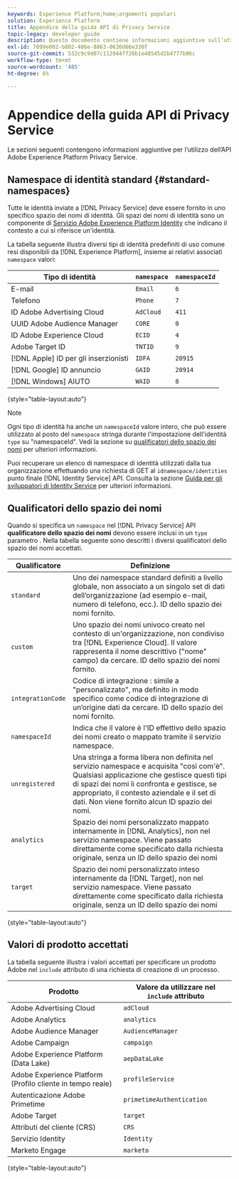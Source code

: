 ```yaml
---
keywords: Experience Platform;home;argomenti popolari
solution: Experience Platform
title: Appendice della guida API di Privacy Service
topic-legacy: developer guide
description: Questo documento contiene informazioni aggiuntive sull’utilizzo dell’API Privacy Service.
exl-id: 7099e002-b802-486e-8863-0630d66e330f
source-git-commit: 532c9c9d07c112944ff26b1e48545d2b4777b06c
workflow-type: tm+mt
source-wordcount: '485'
ht-degree: 6%

---
```


# Appendice della guida API di Privacy Service

Le sezioni seguenti contengono informazioni aggiuntive per l’utilizzo dell’API Adobe Experience Platform Privacy Service.

## Namespace di identità standard {#standard-namespaces}

Tutte le identità inviate a [!DNL Privacy Service] deve essere fornito in uno specifico spazio dei nomi di identità. Gli spazi dei nomi di identità sono un componente di [Servizio Adobe Experience Platform Identity](../../identity-service/home.md) che indicano il contesto a cui si riferisce un&#39;identità.

La tabella seguente illustra diversi tipi di identità predefiniti di uso comune resi disponibili da [!DNL Experience Platform], insieme ai relativi associati `namespace` valori:

| Tipo di identità | `namespace` | `namespaceId` |
| --- | --- | --- |
| E-mail | `Email` | `6` |
| Telefono | `Phone` | `7` |
| ID Adobe Advertising Cloud | `AdCloud` | `411` |
| UUID Adobe Audience Manager | `CORE` | `0` |
| ID Adobe Experience Cloud | `ECID` | `4` |
| Adobe Target ID | `TNTID` | `9` |
| [!DNL Apple] ID per gli inserzionisti | `IDFA` | `20915` |
| [!DNL Google] ID annuncio | `GAID` | `20914` |
| [!DNL Windows] AIUTO | `WAID` | `8` |

{style=&quot;table-layout:auto&quot;}

>[!NOTE]
>
>Ogni tipo di identità ha anche un `namespaceId` valore intero, che può essere utilizzato al posto del `namespace` stringa durante l&#39;impostazione dell&#39;identità `type` su &quot;namespaceId&quot;. Vedi la sezione su [qualificatori dello spazio dei nomi](#namespace-qualifiers) per ulteriori informazioni.

Puoi recuperare un elenco di namespace di identità utilizzati dalla tua organizzazione effettuando una richiesta di GET al `idnamespace/identities` punto finale [!DNL Identity Service] API. Consulta la sezione [Guida per gli sviluppatori di Identity Service](../../identity-service/api/getting-started.md) per ulteriori informazioni.

## Qualificatori dello spazio dei nomi

Quando si specifica un `namespace` nel [!DNL Privacy Service] API **qualificatore dello spazio dei nomi** devono essere inclusi in un `type` parametro . Nella tabella seguente sono descritti i diversi qualificatori dello spazio dei nomi accettati.

| Qualificatore | Definizione |
| --------- | ---------- |
| `standard` | Uno dei namespace standard definiti a livello globale, non associato a un singolo set di dati dell’organizzazione (ad esempio e-mail, numero di telefono, ecc.). ID dello spazio dei nomi fornito. |
| `custom` | Uno spazio dei nomi univoco creato nel contesto di un&#39;organizzazione, non condiviso tra [!DNL Experience Cloud]. Il valore rappresenta il nome descrittivo (&quot;nome&quot; campo) da cercare. ID dello spazio dei nomi fornito. |
| `integrationCode` | Codice di integrazione : simile a &quot;personalizzato&quot;, ma definito in modo specifico come codice di integrazione di un’origine dati da cercare. ID dello spazio dei nomi fornito. |
| `namespaceId` | Indica che il valore è l&#39;ID effettivo dello spazio dei nomi creato o mappato tramite il servizio namespace. |
| `unregistered` | Una stringa a forma libera non definita nel servizio namespace e acquisita &quot;così com&#39;è&quot;. Qualsiasi applicazione che gestisce questi tipi di spazi dei nomi li confronta e gestisce, se appropriato, il contesto aziendale e il set di dati. Non viene fornito alcun ID spazio dei nomi. |
| `analytics` | Spazio dei nomi personalizzato mappato internamente in [!DNL Analytics], non nel servizio namespace. Viene passato direttamente come specificato dalla richiesta originale, senza un ID dello spazio dei nomi |
| `target` | Spazio dei nomi personalizzato inteso internamente da [!DNL Target], non nel servizio namespace. Viene passato direttamente come specificato dalla richiesta originale, senza un ID dello spazio dei nomi |

{style=&quot;table-layout:auto&quot;}

## Valori di prodotto accettati

La tabella seguente illustra i valori accettati per specificare un prodotto Adobe nel `include` attributo di una richiesta di creazione di un processo.

| Prodotto | Valore da utilizzare nel `include` attributo |
| --- | --- |
| Adobe Advertising Cloud | `adCloud` |
| Adobe Analytics | `analytics` |
| Adobe Audience Manager | `AudienceManager` |
| Adobe Campaign | `campaign` |
| Adobe Experience Platform (Data Lake) | `aepDataLake` |
| Adobe Experience Platform (Profilo cliente in tempo reale) | `profileService` |
| Autenticazione Adobe Primetime | `primetimeAuthentication` |
| Adobe Target | `target` |
| Attributi del cliente (CRS) | `CRS` |
| Servizio Identity | `Identity` |
| Marketo Engage | `marketo` |

{style=&quot;table-layout:auto&quot;}
